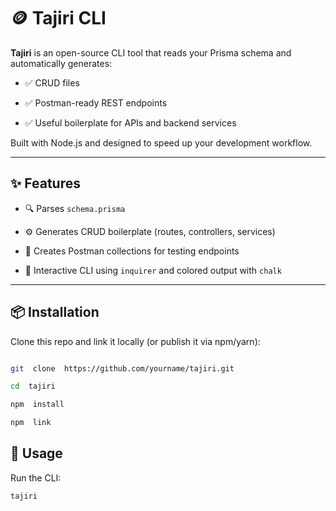 # 🪙 Tajiri CLI

**Tajiri** is an open-source CLI tool that reads your Prisma schema and automatically generates:

- ✅ CRUD files

- ✅ Postman-ready REST endpoints

- ✅ Useful boilerplate for APIs and backend services

Built with Node.js and designed to speed up your development workflow.

---

## ✨ Features

- 🔍 Parses `schema.prisma`

- ⚙️ Generates CRUD boilerplate (routes, controllers, services)

- 🧾 Creates Postman collections for testing endpoints

- 🎨 Interactive CLI using `inquirer` and colored output with `chalk`

---

## 📦 Installation

Clone this repo and link it locally (or publish it via npm/yarn):

```bash

git  clone  https://github.com/yourname/tajiri.git

cd  tajiri

npm  install

npm  link

```

## 🚀 Usage

Run the CLI:

```
tajiri
```
